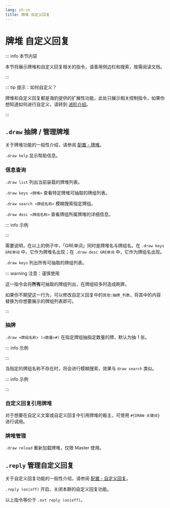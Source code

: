 ```yaml
---
lang: zh-cn
title: 牌堆 自定义回复
---
```


# 牌堆 自定义回复

::: info 本节内容

本节将展示牌堆和自定义回复相关的指令，请善用侧边栏和搜索，按需阅读文档。

:::

::: tip 提示：如何自定义？

牌堆和自定义回复都是海豹提供的扩展性功能，此处只展示相关控制指令，如果你想知道如何进行自定义，请转到 [进阶介绍](../advanced/introduce.md)。

:::

## `.draw` 抽牌 / 管理牌堆

关于牌堆功能的一般性介绍，请参阅 [配置 - 牌堆](../config/deck.md)。

`.draw help` 显示帮助信息。

### 信息查询

`.draw list` 列出当前装载的牌堆列表。

`.draw keys <牌堆>` 查看特定牌堆可抽取的牌组列表。

`.draw search <牌组名称>` 模糊搜索指定牌组。

`.draw desc <牌组名称>` 查看牌组所属牌堆的详细信息。

::: info 示例

<!-- autocorrect-disable -->
<ChatBox :messages="[
{content: '.draw list', send: true},
{content: '载入并开启的牌堆:\n- GRE单词 格式: Dice! 作者:于言诺 版本:1.0.1 牌组数量: 1\n- IELTS单词 格式: Dice! 作者:于言诺 版本:1.0.1 牌组数量: 1\n- TOEFL单词 格式: Dice! 作者:于言诺 版本:1.0.1 牌组数量: 1\n- SealDice内置牌堆 格式: Dice! 作者:<因过长略去> 版本:1.2.0 牌组数量: 8'},
{content: '.draw keys GRE单词', send: true},
{content: '牌组关键字列表:\nGRE单词'},
{content: '.draw search 单词', send: true},
{content: '找到以下牌组:\n- GRE单词\n- TOEFL单词\n- IELTS单词'},
{content: '.draw desc GRE单词', send: true},
{content: '牌堆信息:\n牌堆: GRE单词\n格式: Dice!\n作者: 于言诺\n版本: 1.0.1\n牌组数量: 1\n时间: 2022/5/23\n更新时间: 2022/8/16\n牌组: GRE单词'},
]" />
<!-- autocorrect-enable -->

:::

<!-- autocorrect-disable: GRE单词 是牌堆名专词 -->
需要说明，在以上的例子中，「GRE单词」同时是牌堆名与牌组名。在 `.draw keys GRE单词` 中，它作为牌堆名出现；在 `.draw desc GRE单词` 中，它作为牌组名出现。
<!-- autocorrect-enable -->

`.draw keys` 列出所有可抽取的牌组列表。

::: warning 注意：谨慎使用

这一指令会将**所有**可抽取的牌组列出，在牌组较多时造成刷屏。

如果你不期望这一行为，可以修改自定义回复中的`其他:抽牌_列表`，将其中的内容替换为你想要展示的牌组列表即可。

:::

### 抽牌

`.draw <牌组名称> (<数量>#)` 在指定牌组抽指定数量的牌，默认为抽 1 张。

::: info 示例

<!-- autocorrect-disable -->
<ChatBox :messages="[
{content: '.draw GRE单词 3#', send: true},
{content: '<木落>抽出了：\nGRE3178\ninvoice n.\n发票, 发货单, 货物。'},
{content: '<木落>抽出了：\nGRE4889\nrig n.\n索具装备, 钻探设备, 钻探平台, 钻塔。'},
{content: '<木落>抽出了：\nGRE5421\nausterity n.\n严峻, 严厉, 朴素, 节俭, 苦行。'},
]" />
<!-- autocorrect-enable -->

:::

当指定的牌组名称不存在时，将会进行模糊搜索，效果与 `draw search` 类似。

::: info 示例

<!-- autocorrect-disable -->
<ChatBox :messages="[
{content: '.draw 单词', send: true},
{content: '找不到这个牌组，但发现一些相似的:\n- GRE单词\n- TOEFL单词\n- IELTS单词'},
]" />
<!-- autocorrect-enable -->

:::

### 自定义回复引用牌堆

对于想要在自定义文案或自定义回复中引用牌堆的骰主，可使用 `#{DRAW-关键词}` 进行调用。

### 牌堆管理

`.draw reload` 重新加载牌堆，仅限 Master 使用。

## `.reply` 管理自定义回复

关于自定义回复功能的一般性介绍，请参阅 [配置 - 自定义回复](../config/reply.md)。

`.reply (on|off)` 开启、关闭本群的自定义回复功能。

以上指令等价于 `.ext reply (on|off)`。
